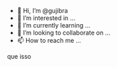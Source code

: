 - 👋 Hi, I’m @gujibra
- 👀 I’m interested in ...
- 🌱 I’m currently learning ...
- 💞️ I’m looking to collaborate on ...
- 📫 How to reach me ...

<!---
gujibra/gujibra is a ✨ special ✨ repository because its `README.md` (this file) appears on your GitHub profile.
You can click the Preview link to take a look at your changes.
--->  que isso
